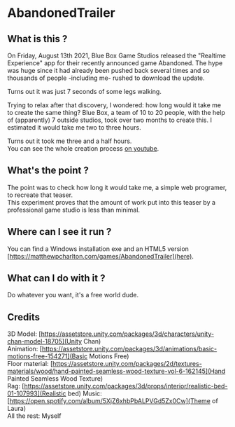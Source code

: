 # AbandonedTrailer
 
## What is this ?
On Friday, August 13th 2021, Blue Box Game Studios released the "Realtime Experience" app for their recently announced game Abandoned. The hype was huge since it had already been pushed back several times and so thousands of people -including me- rushed to download the update.  
  
Turns out it was just 7 seconds of some legs walking.  
  
Trying to relax after that discovery, I wondered: how long would it take me to create the same thing? Blue Box, a team of 10 to 20 people, with the help of (apparently) 7 outside studios, took over two months to create this. I estimated it would take me two to three hours.  
  
Turns out it took me three and a half hours.  
You can see the whole creation process [on youtube](https://youtu.be/gQX4LcBp0y8).

## What's the point ?
The point was to check how long it would take me, a simple web programer, to recreate that teaser.  
This experiment proves that the amount of work put into this teaser by a professional game studio is less than minimal.

## Where can I see it run ?
You can find a Windows installation exe and an HTML5 version [https://matthewpcharlton.com/games/AbandonedTrailer](here).

## What can I do with it ?
Do whatever you want, it's a free world dude.

## Credits
3D Model: [https://assetstore.unity.com/packages/3d/characters/unity-chan-model-18705](Unity Chan)  
Animation: [https://assetstore.unity.com/packages/3d/animations/basic-motions-free-154271](Basic Motions Free)  
Floor material: [https://assetstore.unity.com/packages/2d/textures-materials/wood/hand-painted-seamless-wood-texture-vol-6-162145](Hand Painted Seamless Wood Texture)  
Rag: [https://assetstore.unity.com/packages/3d/props/interior/realistic-bed-01-107993](Realistic bed)
Music: [https://open.spotify.com/album/5XjZ6xhbPbALPVGd5Zx0Cw](Theme of Laura)  
All the rest: Myself

